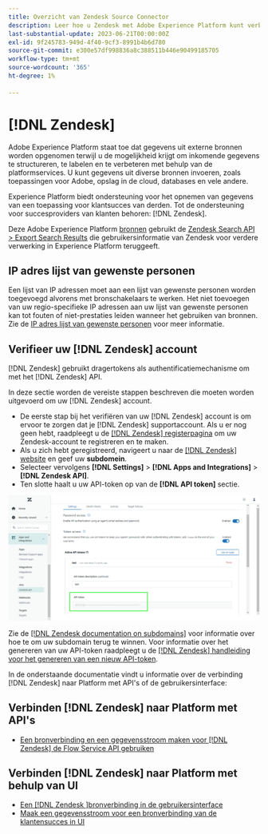 ```yaml
---
title: Overzicht van Zendesk Source Connector
description: Leer hoe u Zendesk met Adobe Experience Platform kunt verbinden via API's of de gebruikersinterface.
last-substantial-update: 2023-06-21T00:00:00Z
exl-id: 9f245783-949d-4f40-9cf3-8991b4b6d780
source-git-commit: e300e57df998836a8c388511b446e90499185705
workflow-type: tm+mt
source-wordcount: '365'
ht-degree: 1%

---
```


# [!DNL Zendesk]

Adobe Experience Platform staat toe dat gegevens uit externe bronnen worden opgenomen terwijl u de mogelijkheid krijgt om inkomende gegevens te structureren, te labelen en te verbeteren met behulp van de platformservices. U kunt gegevens uit diverse bronnen invoeren, zoals toepassingen voor Adobe, opslag in de cloud, databases en vele andere.

Experience Platform biedt ondersteuning voor het opnemen van gegevens van een toepassing voor klantsucces van derden. Tot de ondersteuning voor succesproviders van klanten behoren: [!DNL Zendesk].

Deze Adobe Experience Platform [bronnen](https://experienceleague.adobe.com/docs/experience-platform/sources/home.html?lang=nl) gebruikt de [Zendesk Search API > Export Search Results](https://developer.zendesk.com/api-reference/ticketing/ticket-management/search/#export-search-results) die gebruikersinformatie van Zendesk voor verdere verwerking in Experience Platform teruggeeft.

## IP adres lijst van gewenste personen

Een lijst van IP adressen moet aan een lijst van gewenste personen worden toegevoegd alvorens met bronschakelaars te werken. Het niet toevoegen van uw regio-specifieke IP adressen aan uw lijst van gewenste personen kan tot fouten of niet-prestaties leiden wanneer het gebruiken van bronnen. Zie de [IP adres lijst van gewenste personen](../../ip-address-allow-list.md) voor meer informatie.

## Verifieer uw [!DNL Zendesk] account

[!DNL Zendesk] gebruikt dragertokens als authentificatiemechanisme om met het [!DNL Zendesk] API.

In deze sectie worden de vereiste stappen beschreven die moeten worden uitgevoerd om uw [!DNL Zendesk] account.

* De eerste stap bij het verifiëren van uw [!DNL Zendesk] account is om ervoor te zorgen dat je [!DNL Zendesk] supportaccount. Als u er nog geen hebt, raadpleegt u de [[!DNL Zendesk] registerpagina](https://www.zendesk.com/register/) om uw Zendesk-account te registreren en te maken.
* Als u zich hebt geregistreerd, navigeert u naar de [[!DNL Zendesk] website](https://www.zendesk.com/login/) en geef uw **subdomein**.
* Selecteer vervolgens **[!DNL Settings]** > **[!DNL Apps and Integrations]** > **[!DNL Zendesk API]**.
* Ten slotte haalt u uw API-token op van de **[!DNL API token]** sectie.

![Zendesk API-token](../../images/tutorials/create/zendesk/zendesk-api-tokens.png)

Zie de [[!DNL Zendesk documentation on subdomains]](<https://support.zendesk.com/hc/en-us/articles/4409381383578-Where-can-I-find-my-Zendesk-subdomain->) voor informatie over hoe te om uw subdomain terug te winnen. Voor informatie over het genereren van uw API-token raadpleegt u de [[!DNL Zendesk] handleiding voor het genereren van een nieuw API-token](<https://support.zendesk.com/hc/en-us/articles/4408889192858-Generating-a-new-API-token>).

In de onderstaande documentatie vindt u informatie over de verbinding [!DNL Zendesk] naar Platform met API&#39;s of de gebruikersinterface:

## Verbinden [!DNL Zendesk] naar Platform met API&#39;s

* [Een bronverbinding en een gegevensstroom maken voor [!DNL Zendesk] de Flow Service API gebruiken](../../tutorials/api/create/customer-success/zendesk.md)

## Verbinden [!DNL Zendesk] naar Platform met behulp van UI

* [Een [!DNL Zendesk ]bronverbinding in de gebruikersinterface](../../tutorials/ui/create/customer-success/zendesk.md)
* [Maak een gegevensstroom voor een bronverbinding van de klantensucces in UI](../../tutorials/ui/dataflow/customer-success.md)

